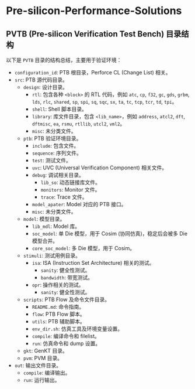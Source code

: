 # Pre-silicon-Performance-Solutions

## PVTB (Pre-silicon Verification Test Bench) 目录结构

以下是 `PVTB` 目录的结构总结，主要用于验证环境：

-   `configuration_id`: PTB 根目录，Perforce CL (Change List) 相关。
-   `src`: PTB 源代码目录。
    -   `design`: 设计目录。
        -   `rtl`: 包含各种 `<block>` 的 RTL 代码，例如 `atc`, `cp`, `f32`, `gc`, `gds`, `grbm`, `lds`, `rlc`, `shared`, `sp`, `spi`, `sq`, `sqc`, `sx`, `ta`, `tc`, `tcp`, `tcr`, `td`, `tpi`。
        -   `shell`: Shell 脚本目录。
        -   `library`: 库文件目录，包含 `<lib_name>`，例如 `address`, `atcl2`, `dft`, `dftmisc`, `ea`, `rsmu`, `rtllib`, `utcl2`, `vml2`。
        -   `misc`: 未分类文件。
    -   `ptb`: PTB 验证环境目录。
        -   `include`: 包含文件。
        -   `sequence`: 序列文件。
        -   `test`: 测试文件。
        -   `uvc`: UVC (Universal Verification Component) 相关文件。
        -   `debug`: 调试相关目录。
            -   `lib_so`: 动态链接库文件。
            -   `monitors`: Monitor 文件。
            -   `trace`: Trace 文件。
        -   `model_apater`: Model 对应的 PTB 接口。
        -   `misc`: 未分类文件。
    -   `model`: 模型目录。
        -   `lib_mdl`: Model 库。
        -   `soc_model`: 单 Die 模型，用于 Cosim (协同仿真)，稳定后会被多 Die 模型合并。
        -   `core_soc_model`: 多 Die 模型，用于 Cosim。
    -   `stimuli`: 测试用例目录。
        -   `isa`: ISA (Instruction Set Architecture) 相关的测试。
            -   `sanity`: 健全性测试。
            -   `bandwidth`: 带宽测试。
        -   `opr`: 操作相关的测试。
            -   `sanity`: 健全性测试。
    -   `scripts`: PTB Flow 及命令文件目录。
        -   `README.md`: 命令指南。
        -   `flow`: PTB Flow 脚本。
        -   `utils`: PTB 辅助脚本。
        -   `env_dir.sh`: 仿真工具及环境变量设置。
        -   `compile`: 编译命令和 filelist。
        -   `run`: 仿真命令和 dump 设置。
    -   `gkt`: GenKT 目录。
    -   `pvm`: PVM 目录。
-   `out`: 输出文件目录。
    -   `compile`: 编译输出。
    -   `run`: 运行输出。